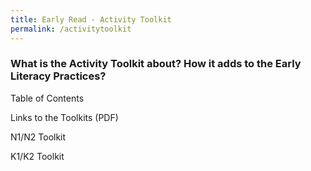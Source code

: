 ```yaml
---
title: Early Read - Activity Toolkit
permalink: /activitytoolkit
---
```

### What is the Activity Toolkit about? How it adds to the Early Literacy Practices?

Table of Contents

Links to the Toolkits (PDF)

N1/N2 Toolkit 

K1/K2 Toolkit 
